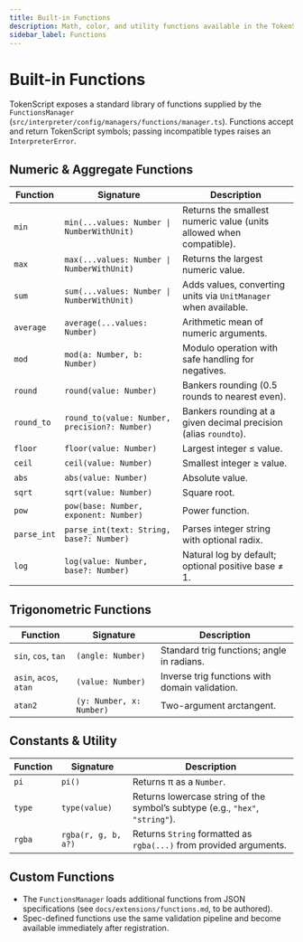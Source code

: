 ```yaml
---
title: Built-in Functions
description: Math, color, and utility functions available in the TokenScript runtime.
sidebar_label: Functions
---
```


# Built-in Functions

TokenScript exposes a standard library of functions supplied by the `FunctionsManager` (`src/interpreter/config/managers/functions/manager.ts`). Functions accept and return TokenScript symbols; passing incompatible types raises an `InterpreterError`.

## Numeric & Aggregate Functions

| Function    | Signature                                     | Description                                                         |
|-------------|-----------------------------------------------|---------------------------------------------------------------------|
| `min`       | `min(...values: Number \| NumberWithUnit)`    | Returns the smallest numeric value (units allowed when compatible). |
| `max`       | `max(...values: Number \| NumberWithUnit)`    | Returns the largest numeric value.                                  |
| `sum`       | `sum(...values: Number \| NumberWithUnit)`    | Adds values, converting units via `UnitManager` when available.     |
| `average`   | `average(...values: Number)`                  | Arithmetic mean of numeric arguments.                               |
| `mod`       | `mod(a: Number, b: Number)`                   | Modulo operation with safe handling for negatives.                  |
| `round`     | `round(value: Number)`                        | Bankers rounding (0.5 rounds to nearest even).                      |
| `round_to`  | `round_to(value: Number, precision?: Number)` | Bankers rounding at a given decimal precision (alias `roundto`).    |
| `floor`     | `floor(value: Number)`                        | Largest integer ≤ value.                                            |
| `ceil`      | `ceil(value: Number)`                         | Smallest integer ≥ value.                                           |
| `abs`       | `abs(value: Number)`                          | Absolute value.                                                     |
| `sqrt`      | `sqrt(value: Number)`                         | Square root.                                                        |
| `pow`       | `pow(base: Number, exponent: Number)`         | Power function.                                                     |
| `parse_int` | `parse_int(text: String, base?: Number)`      | Parses integer string with optional radix.                          |
| `log`       | `log(value: Number, base?: Number)`           | Natural log by default; optional positive base ≠ 1.                 |

## Trigonometric Functions

| Function               | Signature                | Description                                    |
|------------------------|--------------------------|------------------------------------------------|
| `sin`, `cos`, `tan`    | `(angle: Number)`        | Standard trig functions; angle in radians.     |
| `asin`, `acos`, `atan` | `(value: Number)`        | Inverse trig functions with domain validation. |
| `atan2`                | `(y: Number, x: Number)` | Two-argument arctangent.                       |

## Constants & Utility

| Function          | Signature                   | Description                                                                   |
|-------------------|-----------------------------|-------------------------------------------------------------------------------|
| `pi`              | `pi()`                      | Returns π as a `Number`.                                                      |
| `type`            | `type(value)`               | Returns lowercase string of the symbol’s subtype (e.g., `"hex"`, `"string"`). |
| `rgba`            | `rgba(r, g, b, a?)`         | Returns `String` formatted as `rgba(...)` from provided arguments.            |

## Custom Functions

- The `FunctionsManager` loads additional functions from JSON specifications (see `docs/extensions/functions.md`, to be authored).
- Spec-defined functions use the same validation pipeline and become available immediately after registration.
